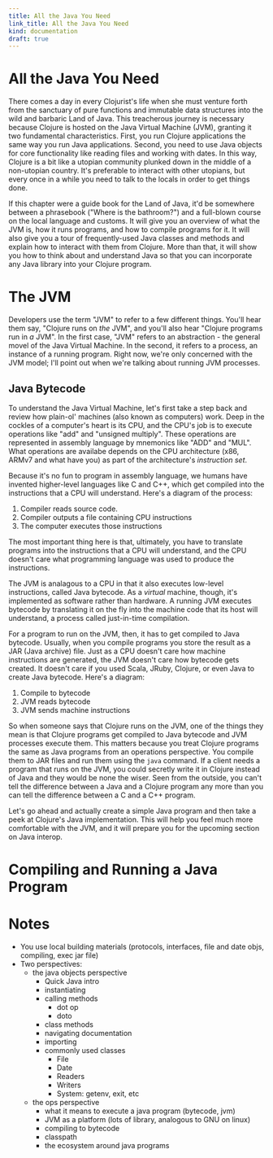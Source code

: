 ```yaml
---
title: All the Java You Need
link_title: All the Java You Need
kind: documentation
draft: true
---
```


# All the Java You Need

There comes a day in every Clojurist's life when she must venture
forth from the sanctuary of pure functions and immutable data
structures into the wild and barbaric Land of Java. This treacherous
journey is necessary because Clojure is hosted on the Java Virtual
Machine (JVM), granting it two fundamental characteristics. First, you
run Clojure applications the same way you run Java
applications. Second, you need to use Java objects for core
functionality like reading files and working with dates. In this way,
Clojure is a bit like a utopian community plunked down in the middle
of a non-utopian country. It's preferable to interact with other
utopians, but every once in a while you need to talk to the locals in
order to get things done.

If this chapter were a guide book for the Land of Java, it'd be
somewhere between a phrasebook ("Where is the bathroom?") and a
full-blown course on the local language and customs. It will give you
an overview of what the JVM is, how it runs programs, and how to
compile programs for it. It will also give you a tour of
frequently-used Java classes and methods and explain how to interact
with them from Clojure. More than that, it will show you how to think
about and understand Java so that you can incorporate any Java library
into your Clojure program.

# The JVM

Developers use the term "JVM" to refer to a few different
things. You'll hear them say, "Clojure runs on *the* JVM", and you'll
also hear "Clojure programs run in *a* JVM". In the first case, "JVM"
refers to an abstraction - the general movel of the Java Virtual
Machine. In the second, it refers to a process, an instance of a
running program.  Right now, we're only concerned with the JVM model;
I'll point out when we're talking about running JVM processes.

## Java Bytecode

To understand the Java Virtual Machine, let's first take a step back
and review how plain-ol' machines (also known as computers) work. Deep
in the cockles of a computer's heart is its CPU, and the CPU's job is
to execute operations like "add" and "unsigned multiply". These
operations are represented in assembly language by mnemonics like
"ADD" and "MUL". What operations are availabe depends on the CPU
architecture (x86, ARMv7 and what have you) as part of the
architecture's *instruction set*.

Because it's no fun to program in assembly language, we humans have
invented higher-level languages like C and C++, which get compiled
into the instructions that a CPU will understand. Here's a diagram of
the process:

1. Compiler reads source code.
2. Compiler outputs a file containing CPU instructions
3. The computer executes those instructions

The most important thing here is that, ultimately, you have to
translate programs into the instructions that a CPU will understand,
and the CPU doesn't care what programming language was used to produce
the instructions.

The JVM is analagous to a CPU in that it also executes low-level
instructions, called Java bytecode. As a *virtual* machine, though,
it's implemented as software rather than hardware. A running JVM
executes bytecode by translating it on the fly into the machine code
that its host will understand, a process called just-in-time
compilation.

For a program to run on the JVM, then, it has to get compiled to Java
bytecode. Usually, when you compile programs you store the result as a
JAR (Java archive) file. Just as a CPU doesn't care how machine
instructions are generated, the JVM doesn't care how bytecode gets
created. It doesn't care if you used Scala, JRuby, Clojure, or even
Java to create Java bytecode. Here's a diagram:

1. Compile to bytecode
2. JVM reads bytecode
3. JVM sends machine instructions

So when someone says that Clojure runs on the JVM, one of the things
they mean is that Clojure programs get compiled to Java bytecode and
JVM processes execute them. This matters because you treat Clojure
programs the same as Java programs from an operations perspective. You
compile them to JAR files and run them using the `java` command. If a
client needs a program that runs on the JVM, you could secretly write
it in Clojure instead of Java and they would be none the wiser. Seen
from the outside, you can't tell the difference between a Java and a
Clojure program any more than you can tell the difference between a C
and a C++ program.

Let's go ahead and actually create a simple Java program and then take
a peek at Clojure's Java implementation. This will help you feel much
more comfortable with the JVM, and it will prepare you for the
upcoming section on Java interop.

# Compiling and Running a Java Program



# Notes

* You use local building materials (protocols, interfaces, file and
  date objs, compiling, exec jar file)
* Two perspectives:
    * the java objects perspective
        * Quick Java intro
        * instantiating
        * calling methods 
            * dot op
            * doto
        * class methods
        * navigating documentation
        * importing
        * commonly used classes
            * File
            * Date
            * Readers
            * Writers
            * System: getenv, exit, etc
    * the ops perspective
        * what it means to execute a java program (bytecode, jvm)
        * JVM as a platform (lots of library, analogous to GNU on
          linux)
        * compiling to bytecode
        * classpath
        * the ecosystem around java programs
